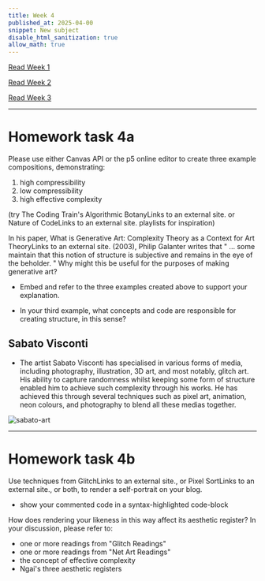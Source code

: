 ```yaml
---
title: Week 4
published_at: 2025-04-00
snippet: New subject
disable_html_sanitization: true
allow_math: true
---
```


[Read Week 1](/first-week)

[Read Week 2](/second-week)

[Read Week 3](/third-week)

---

# Homework task 4a

Please use either Canvas API or the p5 online editor to create three example compositions, demonstrating:

1. high compressibility
2. low compressibility
3. high effective complexity

(try The Coding Train's Algorithmic BotanyLinks to an external site. or Nature of CodeLinks to an external site. playlists for inspiration)

In his paper, What is Generative Art: Complexity Theory as a Context for Art TheoryLinks to an external site. (2003), Philip Galanter writes that " ... some maintain that this notion of structure is subjective and remains in the eye of the beholder. " Why might this be useful for the purposes of making generative art?

- Embed and refer to the three examples created above to support your explanation.

- In your third example, what concepts and code are responsible for creating structure, in this sense?

## Sabato Visconti

- The artist Sabato Visconti has specialised in various forms of media, including photography, illustration, 3D art, and most notably, glitch art. His ability to capture randomness whilst keeping some form of structure enabled him to achieve such complexity through his works. He has achieved this through several techniques such as pixel art, animation, neon colours, and photography to blend all these medias together.

![sabato-art](Pictures/sabato.png)

---

# Homework task 4b

Use techniques from GlitchLinks to an external site., or Pixel SortLinks to an external site., or both, to render a self-portrait on your blog.

- show your commented code in a syntax-highlighted code-block

How does rendering your likeness in this way affect its aesthetic register? In your discussion, please refer to:

- one or more readings from "Glitch Readings"
- one or more readings from "Net Art Readings"
- the concept of effective complexity
- Ngai's three aesthetic registers
